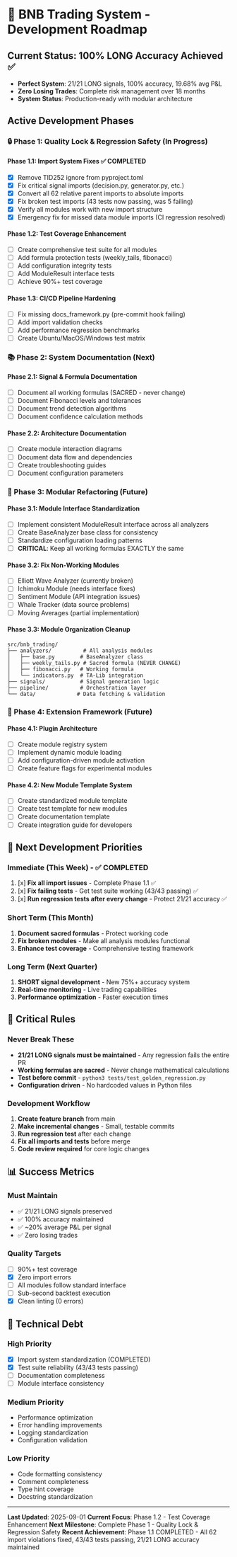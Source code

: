 # 🎯 BNB Trading System - Development Roadmap

## Current Status: 100% LONG Accuracy Achieved ✅

-   **Perfect System**: 21/21 LONG signals, 100% accuracy, 19.68% avg P&L
-   **Zero Losing Trades**: Complete risk management over 18 months
-   **System Status**: Production-ready with modular architecture

## Active Development Phases

### 🔒 Phase 1: Quality Lock & Regression Safety (In Progress)

#### Phase 1.1: Import System Fixes ✅ COMPLETED

-   [x] Remove TID252 ignore from pyproject.toml
-   [x] Fix critical signal imports (decision.py, generator.py, etc.)
-   [x] Convert all 62 relative parent imports to absolute imports
-   [x] Fix broken test imports (43 tests now passing, was 5 failing)
-   [x] Verify all modules work with new import structure
-   [x] Emergency fix for missed data module imports (CI regression resolved)

#### Phase 1.2: Test Coverage Enhancement

-   [ ] Create comprehensive test suite for all modules
-   [ ] Add formula protection tests (weekly_tails, fibonacci)
-   [ ] Add configuration integrity tests
-   [ ] Add ModuleResult interface tests
-   [ ] Achieve 90%+ test coverage

#### Phase 1.3: CI/CD Pipeline Hardening

-   [ ] Fix missing docs_framework.py (pre-commit hook failing)
-   [ ] Add import validation checks
-   [ ] Add performance regression benchmarks
-   [ ] Create Ubuntu/MacOS/Windows test matrix

### 📚 Phase 2: System Documentation (Next)

#### Phase 2.1: Signal & Formula Documentation

-   [ ] Document all working formulas (SACRED - never change)
-   [ ] Document Fibonacci levels and tolerances
-   [ ] Document trend detection algorithms
-   [ ] Document confidence calculation methods

#### Phase 2.2: Architecture Documentation

-   [ ] Create module interaction diagrams
-   [ ] Document data flow and dependencies
-   [ ] Create troubleshooting guides
-   [ ] Document configuration parameters

### 🔧 Phase 3: Modular Refactoring (Future)

#### Phase 3.1: Module Interface Standardization

-   [ ] Implement consistent ModuleResult interface across all analyzers
-   [ ] Create BaseAnalyzer base class for consistency
-   [ ] Standardize configuration loading patterns
-   [ ] **CRITICAL**: Keep all working formulas EXACTLY the same

#### Phase 3.2: Fix Non-Working Modules

-   [ ] Elliott Wave Analyzer (currently broken)
-   [ ] Ichimoku Module (needs interface fixes)
-   [ ] Sentiment Module (API integration issues)
-   [ ] Whale Tracker (data source problems)
-   [ ] Moving Averages (partial implementation)

#### Phase 3.3: Module Organization Cleanup

```
src/bnb_trading/
├── analyzers/          # All analysis modules
│   ├── base.py        # BaseAnalyzer class
│   ├── weekly_tails.py # Sacred formula (NEVER CHANGE)
│   ├── fibonacci.py   # Working formula
│   └── indicators.py  # TA-Lib integration
├── signals/           # Signal generation logic
├── pipeline/          # Orchestration layer
└── data/             # Data fetching & validation
```

### 🚀 Phase 4: Extension Framework (Future)

#### Phase 4.1: Plugin Architecture

-   [ ] Create module registry system
-   [ ] Implement dynamic module loading
-   [ ] Add configuration-driven module activation
-   [ ] Create feature flags for experimental modules

#### Phase 4.2: New Module Template System

-   [ ] Create standardized module template
-   [ ] Create test template for new modules
-   [ ] Create documentation template
-   [ ] Create integration guide for developers

## 🎯 Next Development Priorities

### Immediate (This Week) - ✅ COMPLETED

1. [x] **Fix all import issues** - Complete Phase 1.1 ✅
2. [x] **Fix failing tests** - Get test suite working (43/43 passing) ✅
3. [x] **Run regression tests after every change** - Protect 21/21 accuracy ✅

### Short Term (This Month)

1. **Document sacred formulas** - Protect working code
2. **Fix broken modules** - Make all analysis modules functional
3. **Enhance test coverage** - Comprehensive testing framework

### Long Term (Next Quarter)

1. **SHORT signal development** - New 75%+ accuracy system
2. **Real-time monitoring** - Live trading capabilities
3. **Performance optimization** - Faster execution times

## 🚨 Critical Rules

### Never Break These

-   **21/21 LONG signals must be maintained** - Any regression fails the entire PR
-   **Working formulas are sacred** - Never change mathematical calculations
-   **Test before commit** - `python3 tests/test_golden_regression.py`
-   **Configuration driven** - No hardcoded values in Python files

### Development Workflow

1. **Create feature branch** from main
2. **Make incremental changes** - Small, testable commits
3. **Run regression test** after each change
4. **Fix all imports and tests** before merge
5. **Code review required** for core logic changes

## 📊 Success Metrics

### Must Maintain

-   ✅ 21/21 LONG signals preserved
-   ✅ 100% accuracy maintained
-   ✅ ~20% average P&L per signal
-   ✅ Zero losing trades

### Quality Targets

-   [ ] 90%+ test coverage
-   [x] Zero import errors
-   [ ] All modules follow standard interface
-   [ ] Sub-second backtest execution
-   [x] Clean linting (0 errors)

## 🔧 Technical Debt

### High Priority

-   [x] Import system standardization (COMPLETED)
-   [x] Test suite reliability (43/43 tests passing)
-   [ ] Documentation completeness
-   [ ] Module interface consistency

### Medium Priority

-   Performance optimization
-   Error handling improvements
-   Logging standardization
-   Configuration validation

### Low Priority

-   Code formatting consistency
-   Comment completeness
-   Type hint coverage
-   Docstring standardization

---

**Last Updated**: 2025-09-01
**Current Focus**: Phase 1.2 - Test Coverage Enhancement
**Next Milestone**: Complete Phase 1 - Quality Lock & Regression Safety
**Recent Achievement**: Phase 1.1 COMPLETED - All 62 import violations fixed, 43/43 tests passing, 21/21 LONG accuracy maintained
